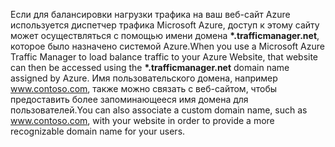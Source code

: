 <span data-ttu-id="b7a0d-101">Если для балансировки нагрузки трафика на ваш веб-сайт Azure используется диспетчер трафика Microsoft Azure, доступ к этому сайту может осуществляться с помощью имени домена **\*.trafficmanager.net**, которое было назначено системой Azure.</span><span class="sxs-lookup"><span data-stu-id="b7a0d-101">When you use a Microsoft Azure Traffic Manager to load balance traffic to your Azure Website, that website can then be accessed using the **\*.trafficmanager.net** domain name assigned by Azure.</span></span> <span data-ttu-id="b7a0d-102">Имя пользовательского домена, например www.contoso.com, также можно связать с веб-сайтом, чтобы предоставить более запоминающееся имя домена для пользователей.</span><span class="sxs-lookup"><span data-stu-id="b7a0d-102">You can also associate a custom domain name, such as www.contoso.com, with your website in order to provide a more recognizable domain name for your users.</span></span>

